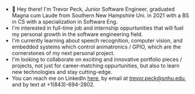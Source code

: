 - 👋 Hey there! I'm Trevor Peck, Junior Software Engineer, graduated Magna cum Laude from Southern New Hampshire Uni. in 2021 with a BS in CS with a specialization in Software Eng.
- I'm interested in full-time job and internship oppurtunities that will fuel my personal growth in the software engineering field.
- I'm currently learning about speech recognition, computer vision, and embedded systems which control animatronics / GPIO, which are the cornerstones of my next personal project.
- I'm looking to collaborate on exciting and innovative portfolio pieces / projects, not just for career-matching oppurtunities, but also to learn new technologies and stay cutting-edge.
- You can reach me on LinkedIn [here](https://www.linkedin.com/in/trevor-peck-885700125/), by email at trevor.peck@snhu.edu, and by text at +1(843)-694-2802.

